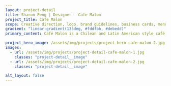 ```yaml
---
layout: project-detail
title: Sharon Peng | Designer - Cafe Malon
project_title: Cafe Malon
scope: Creative direction, logo, brand guidelines, business cards, menu
gradient: "linear-gradient(135deg, #fddfbb, #debedd)"
primary_content: Café Malon is a Chilean and Latin American style café specialising in South American coffee and traditional dishes such as empanadas and panqueques. The name Malon is derived from an old Chilean word for community or gathering. The café wanted its brand identity to reflect its speciality in coffee. The rustic look and feel is adapted to the brand  to highlight the aroma of the coffee and also present a down to earth personality.

project_hero_image: /assets/img/projects/project-hero-cafe-malon-2.jpg
images:
  - url: /assets/img/projects/project-detail-cafe-malon-1.jpg
    classes: "project-detail__image"
  - url: /assets/img/projects/project-detail-cafe-malon-2.jpg
    classes: "project-detail__image"

alt_layout: false
---
```

